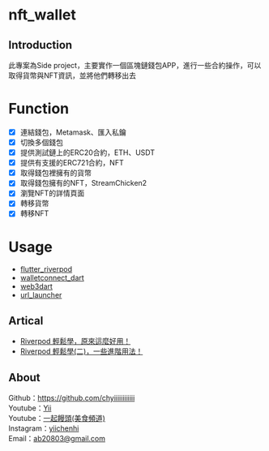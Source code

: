# nft_wallet

## Introduction
此專案為Side project，主要實作一個區塊鏈錢包APP，進行一些合約操作，可以取得貨幣與NFT資訊，並將他們轉移出去

# Function
- [x] 連結錢包，Metamask、匯入私鑰
- [x] 切換多個錢包
- [x] 提供測試鏈上的ERC20合約，ETH、USDT
- [x] 提供有支援的ERC721合約，NFT 
- [x] 取得錢包裡擁有的貨幣
- [x] 取得錢包擁有的NFT，StreamChicken2
- [x] 瀏覽NFT的詳情頁面
- [x] 轉移貨幣
- [x] 轉移NFT

# Usage
- [flutter_riverpod](https://pub.dev/packages/flutter_riverpod)
- [walletconnect_dart](walletconnect_dart)
- [web3dart](https://pub.dev/packages/web3dart)
- [url_launcher](https://pub.dev/packages/url_launcher)

## Artical
- [Riverpod 輕鬆學，原來這麼好用！](https://ab20803.medium.com/riverpod-%E8%BC%95%E9%AC%86%E5%AD%B8-%E5%8E%9F%E4%BE%86%E9%80%99%E9%BA%BC%E5%A5%BD%E7%94%A8-7e7b231570bc)
- [Riverpod 輕鬆學(二)，一些進階用法！](https://ab20803.medium.com/riverpod-%E8%BC%95%E9%AC%86%E5%AD%B8-%E4%BA%8C-%E4%B8%80%E4%BA%9B%E9%80%B2%E9%9A%8E%E7%94%A8%E6%B3%95-80acf4f27ef4)

## About
Github：https://github.com/chyiiiiiiiiiiii<br>
Youtube：[Yii](https://www.youtube.com/user/a22601807/videos)<br>
Youtube：[一起饅頭(美食頻道)](https://www.youtube.com/channel/UC8-CcCmlIhIGcs9pdxx_BSw/videos])<br>
Instagram：[yiichenhi](https://www.instagram.com/yiichenhi/)<br>
Email：ab20803@gmail.com<br>
